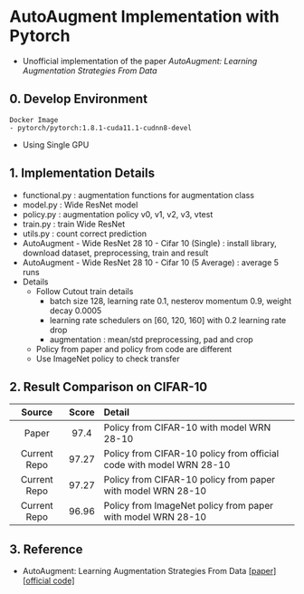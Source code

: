 # AutoAugment Implementation with Pytorch
- Unofficial implementation of the paper *AutoAugment: Learning Augmentation Strategies From Data*


## 0. Develop Environment
```
Docker Image
- pytorch/pytorch:1.8.1-cuda11.1-cudnn8-devel
```
- Using Single GPU


## 1. Implementation Details
- functional.py : augmentation functions for augmentation class
- model.py : Wide ResNet model
- policy.py : augmentation policy v0, v1, v2, v3, vtest
- train.py : train Wide ResNet
- utils.py : count correct prediction
- AutoAugment - Wide ResNet 28 10 - Cifar 10 (Single) : install library, download dataset, preprocessing, train and result
- AutoAugment - Wide ResNet 28 10 - Cifar 10 (5 Average) : average 5 runs
- Details
  * Follow Cutout train details
    * batch size 128, learning rate 0.1, nesterov momentum 0.9, weight decay 0.0005
    * learning rate schedulers on [60, 120, 160] with 0.2 learning rate drop
    * augmentation : mean/std preprocessing, pad and crop
  * Policy from paper and policy from code are different
  * Use ImageNet policy to check transfer


## 2. Result Comparison on CIFAR-10
|Source|Score|Detail|
|:-:|:-:|:-|
|Paper|97.4|Policy from CIFAR-10 with model WRN 28-10|
|Current Repo|97.27|Policy from CIFAR-10 policy from official code with model WRN 28-10|
|Current Repo|97.27|Policy from CIFAR-10 policy from paper with model WRN 28-10|
|Current Repo|96.96|Policy from ImageNet policy from paper with model WRN 28-10|


## 3. Reference
- AutoAugment: Learning Augmentation Strategies From Data [[paper]](https://arxiv.org/pdf/1805.09501.pdf) [[official code]](https://github.com/tensorflow/models/tree/master/research/autoaugment)
